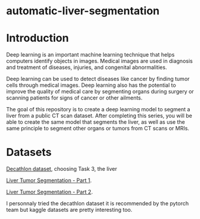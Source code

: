 # automatic-liver-segmentation

# Introduction

Deep learning is an important machine learning technique that helps computers identify objects in images. Medical images are used in diagnosis and treatment of diseases, injuries, and congenital abnormalities.

Deep learning can be used to detect diseases like cancer by finding tumor cells through medical images. Deep learning also has the potential to improve the quality of medical care by segmenting organs during surgery or scanning patients for signs of cancer or other ailments.

The goal of this repository is to create a deep learning model to segment a liver from a public CT scan dataset. After completing this series, you will be able to create the same model that segments the liver, as well as use the same principle to segment other organs or tumors from CT scans or MRIs.

# Datasets

[Decathlon dataset](https://drive.google.com/drive/folders/1HqEgzS8BV2c7xYNrZdEAnrHk7osJJ--2), choosing Task 3, the liver

[Liver Tumor Segmentation - Part 1](https://www.kaggle.com/andrewmvd/liver-tumor-segmentation).

[Liver Tumor Segmentation - Part 2](https://www.kaggle.com/andrewmvd/liver-tumor-segmentation-part-2).


I personnaly tried the decathlon dataset it is recommended by the pytorch team but kaggle datasets are pretty interesting too.
